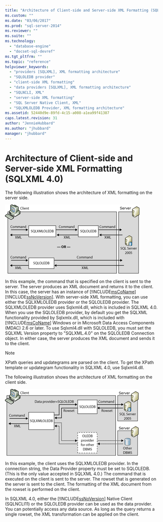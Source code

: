 ```yaml
---
title: "Architecture of Client-side and Server-side XML Formatting (SQLXML 4.0) | Microsoft Docs"
ms.custom: ""
ms.date: "03/06/2017"
ms.prod: "sql-server-2014"
ms.reviewer: ""
ms.suite: ""
ms.technology: 
  - "database-engine"
  - "docset-sql-devref"
ms.tgt_pltfrm: ""
ms.topic: "reference"
helpviewer_keywords: 
  - "providers [SQLXML], XML formatting architecture"
  - "SQLOLEDB provider"
  - "client-side XML formatting"
  - "data providers [SQLXML], XML formatting architecture"
  - "SQLNCLI, XML"
  - "server-side XML formatting"
  - "SQL Server Native Client, XML"
  - "SQLXMLOLEDB Provider, XML formatting architecture"
ms.assetid: 52440d9e-89fd-4c15-a008-a1ea99f41387
caps.latest.revision: 31
author: "JennieHubbard"
ms.author: "jhubbard"
manager: "jhubbard"
---
```

# Architecture of Client-side and Server-side XML Formatting (SQLXML 4.0)
  The following illustration shows the architecture of XML formatting on the server side.  
  
 ![Architecture of XML formatting on the server side.](../../../2014/database-engine/dev-guide/media/serversidexml.gif "Architecture of XML formatting on the server side.")  
  
 In this example, the command that is specified on the client is sent to the server. The server produces an XML document and returns it to the client. In this case, the server has an instance of [!INCLUDE[msCoName](../../../includes/msconame-md.md)][!INCLUDE[ssNoVersion](../../../includes/ssnoversion-md.md)]. With server-side XML formatting, you can use either the SQLXMLOLEDB provider or the SQLOLEDB provider.  The SQLXMLOLEDB provider uses Sqlxml4.dll, which is included in SQLXML 4.0. When you use the SQLOLEDB provider, by default you get the SQLXML functionality provided by Sqlxmlx.dll, which is included with [!INCLUDE[msCoName](../../../includes/msconame-md.md)] Windows or in Microsoft Data Access Components (MDAC) 2.6 or later. To use Sqlxml4.dll with SQLOLEDB, you must set the SQLXML Version property to "SQLXML.4.0" on the SQLOLEDB Connection object. In either case, the server produces the XML document and sends it to the client.  
  
> [!NOTE]  
>  XPath queries and updategrams are parsed on the client. To get the XPath template or updategram functionality in SQLXML 4.0, use Sqlxml4.dll.  
  
 The following illustration shows the architecture of XML formatting on the client side.  
  
 ![Architecture of XML formatting on the client side.](../../../2014/database-engine/dev-guide/media/clientsidexml.gif "Architecture of XML formatting on the client side.")  
  
 In this example, the client uses the SQLXMLOLEDB provider. In the connection string, the Data Provider property must be set to SQLOLEDB. (This is the only value accepted in SQLXML 4.0.) The command that is executed on the client is sent to the server. The rowset that is generated on the server is sent to the client. The formatting of the XML document from the rowset is performed on the client.  
  
 In SQLXML 4.0, either the [!INCLUDE[ssNoVersion](../../../includes/ssnoversion-md.md)] Native Client (SQLNCLI11) or the SQLOLEDB provider can be used as the data provider. You can potentially access any data source. As long as the query returns a single rowset, the XML transformation can be applied on the client.  
  
  